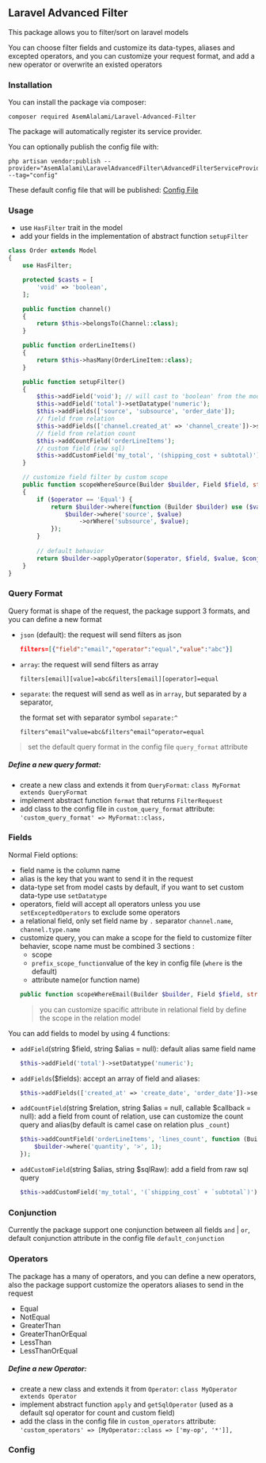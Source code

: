 ## Laravel Advanced Filter
This package allows you to filter/sort on laravel models

You can choose filter fields and customize its data-types, aliases and excepted operators, 
and you can customize your request format, and add a new operator or overwrite an existed operators


### Installation  
You can install the package via composer:
```  
composer required AsemAlalami/Laravel-Advanced-Filter
```  

The package will automatically register its service provider.

You can optionally publish the config file with:
```
php artisan vendor:publish --provider="AsemAlalami\LaravelAdvancedFilter\AdvancedFilterServiceProvider" --tag="config"
```

These default config file that will be published:
 [Config File](https://github.com/AsemAlalami/Laravel-Advanced-Filter/blob/master/config/advanced_filter.php)

### Usage
- use `HasFilter` trait in the model
- add your fields in the implementation of abstract function `setupFilter`
```php
class Order extends Model
{
    use HasFilter;

    protected $casts = [
        'void' => 'boolean',
    ];

    public function channel()
    {
        return $this->belongsTo(Channel::class);
    }

    public function orderLineItems()
    {
        return $this->hasMany(OrderLineItem::class);
    }

    public function setupFilter()
    {
        $this->addField('void'); // will cast to 'boolean' from the model casts
        $this->addField('total')->setDatatype('numeric');
        $this->addFields(['source', 'subsource', 'order_date']);
        // field from relation
        $this->addFields(['channel.created_at' => 'channel_create'])->setDatatype('date');
        // field from relation count
        $this->addCountField('orderLineItems');
        // custom field (raw sql)
        $this->addCustomField('my_total', '(shipping_cost + subtotal)');
    }

    // customize field filter by custom scope
    public function scopeWhereSource(Builder $builder, Field $field, string $operator, $value, $conjunction = 'and')
    {
        if ($operator == 'Equal') {
            return $builder->where(function (Builder $builder) use ($value) {
                $builder->where('source', $value)
                    ->orWhere('subsource', $value);
            });
        }
        
        // default behavior
        return $builder->applyOperator($operator, $field, $value, $conjunction);
    }
}
```

### Query Format
Query format is shape of the request, the package support 3 formats, and you can define a new format
- `json` (default): the request will send filters as json 
    ```json
    filters=[{"field":"email","operator":"equal","value":"abc"}]
    ```
- `array`: the request will send filters as array
    ```
    filters[email][value]=abc&filters[email][operator]=equal
    ```
- `separate`: the request will send as well as in `array`, but separated by a separator, 
    
    the format set with separator symbol `separate:^`
    ```
    filters^email^value=abc&filters^email^operator=equal
    ```
> set the default query format in the config file `query_format` attribute

##### Define a new query format:
- create a new class and extends it from `QueryFormat`: `class MyFormat extends QueryFormat`
- implement abstract function `format` that returns `FilterRequest`
- add class to the config file in `custom_query_format` attribute: `'custom_query_format' => MyFormat::class,`


### Fields
Normal Field options:
- field name is the column name
- alias is the key that you want to send it in the request
- data-type set from model casts by default, if you want to set custom data-type use `setDatatype`
- operators, field will accept all operators unless you use `setExceptedOperators` to exclude some operators
- a relational field, only set field name by `.` separator `channel.name`, `channel.type.name`
- customize query, you can make a scope for the field to customize filter behavier, scope name must be combined 3 sections :
    - scope
    - `prefix_scope_function`value of the key in config file (`where` is the default)
    - attribute name(or function name)
    ```php
    public function scopeWhereEmail(Builder $builder, Field $field, string $operator, $value, $conjunction = 'and')
    ```
    > you can customize spacific attribute in relational field by define the scope in the relation model
    
You can add fields to model by using 4 functions:
- `addField`(string $field, string $alias = null): default alias same field name
    ```php
    $this->addField('total')->setDatatype('numeric');
    ```
- `addFields`($fields): accept an array of field and aliases:
    ```php
    $this->addFields(['created_at' => 'create_date', 'order_date'])->setDatatype('date');
    ```
- `addCountField`(string $relation, string $alias = null, callable $callback = null): add a field from count of relation,
    use can customize the count query and alias(by default is camel case on relation plus `_count`)
    ```php 
    $this->addCountField('orderLineItems', 'lines_count', function (Builder $builder) {
        $builder->where('quantity', '>', 1);
    });
    ```
- `addCustomField`(string $alias, string $sqlRaw): add a field from raw sql query
    ```php
    $this->addCustomField('my_total', '(`shipping_cost` + `subtotal`)');
    ```

### Conjunction
Currently the package support one conjunction between all fields
`and` | `or`, default conjunction attribute in the config file `default_conjunction`

### Operators
The package has a many of operators, and you can define a new operators,
also the package support customize the operators aliases to send in the request
- Equal
- NotEqual
- GreaterThan
- GreaterThanOrEqual
- LessThan
- LessThanOrEqual


##### Define a new Operator:
- create a new class and extends it from `Operator`: `class MyOperator extends Operator`
- implement abstract function `apply` and `getSqlOperator` (used as a default sql operator for count and custom field)
- add the class in the config file in `custom_operators` attribute: `'custom_operators' => [MyOperator::class => ['my-op', '*']],`

### Config
